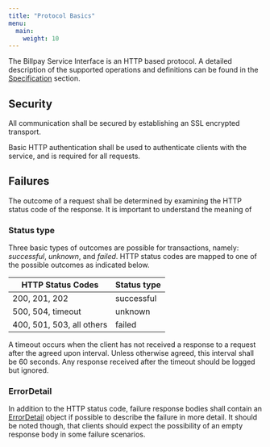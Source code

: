 ```yaml
---
title: "Protocol Basics"
menu:
  main:
    weight: 10
---
```


The Billpay Service Interface is an HTTP based protocol. A detailed description of the supported operations and definitions can be found in the [Specification](/specification/introduction) section.

## Security

All communication shall be secured by establishing an SSL encrypted transport.

Basic HTTP authentication shall be used to authenticate clients with the service, and is required for all requests.


## Failures

The outcome of a request shall be determined by examining the HTTP status code of the response. It is important to understand the meaning of

### Status type

Three basic types of outcomes are possible for transactions, namely: _successful_, _unknown_, and _failed_. HTTP status codes are mapped to one of the possible outcomes as indicated below.

HTTP Status Codes         | Status type
--------------------------|---------------------------------------------------------------------------------------------
200, 201, 202             | successful
500, 504, timeout         | unknown
400, 501, 503, all others | failed

A timeout occurs when the client has not received a response to a request after the agreed upon interval. Unless otherwise agreed, this interval shall be 60 seconds. Any response received after the timeout should be logged but ignored.

### ErrorDetail

In addition to the HTTP status code, failure response bodies shall contain an [ErrorDetail](/specification/definitions/#errordetail) object if possible to describe the failure in more detail. It should be noted though, that clients should expect the possibility of an empty response body in some failure scenarios.

